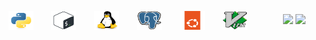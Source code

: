 ##
<div style="display: flex; justify-content: space-between; align-items: center;"><br>
  <img align="center" display="flex" alt="enzo-python" height="30" width="40" src="https://raw.githubusercontent.com/devicons/devicon/master/icons/python/python-original.svg">
  <img align="center" alt="enzo-bash" height="30" width="40" src="https://raw.githubusercontent.com/devicons/devicon/master/icons/bash/bash-original.svg">
  <img align="center" alt="enzo-bash" height="30" width="40" src="https://raw.githubusercontent.com/devicons/devicon/master/icons/linux/linux-original.svg">
  <img align="center" alt="enzo-bash" height="30" width="40" src="https://raw.githubusercontent.com/devicons/devicon/master/icons/postgresql/postgresql-original.svg">
  <img align="center" alt="enzo-bash" height="30" width="40" src="https://raw.githubusercontent.com/devicons/devicon/master/icons/ubuntu/ubuntu-plain.svg">
  <img align="center" alt="enzo-bash" height="30" width="40" src="https://raw.githubusercontent.com/devicons/devicon/master/icons/vim/vim-original.svg">
  
  ## 
  
  <a href = "mailto:enzotorres969@gmail.com"><img src="https://img.shields.io/badge/-Gmail-%23333?style=for-the-badge&logo=gmail&logoColor=white" target="_blank"></a>
  <a href="https://www.linkedin.com/in/enzo-torres-41a117199/" target="_blank"><img src="https://img.shields.io/badge/-LinkedIn-%230077B5?style=for-the-badge&logo=linkedin&logoColor=white" target="_blank"></a> 
</div>
  

